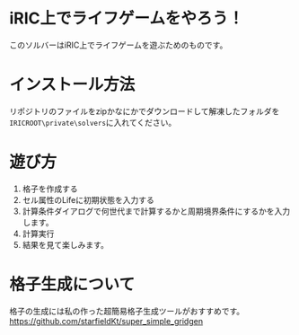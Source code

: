 # iRIC上でライフゲームをやろう！

このソルバーはiRIC上でライフゲームを遊ぶためのものです。

# インストール方法
リポジトリのファイルをzipかなにかでダウンロードして解凍したフォルダを
`IRICROOT\private\solvers`に入れてください。

# 遊び方
1. 格子を作成する
2. セル属性のLifeに初期状態を入力する
3. 計算条件ダイアログで何世代まで計算するかと周期境界条件にするかを入力します。
4. 計算実行
5. 結果を見て楽しみます。

# 格子生成について
格子の生成には私の作った超簡易格子生成ツールがおすすめです。
https://github.com/starfieldKt/super_simple_gridgen